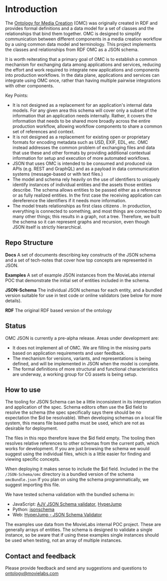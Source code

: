 # Introduction

The [Ontology for Media Creation](https://mc.movielabs.com/docs/omc) (OMC) was originally created in RDF and provides formal definitions and a data model for a set of classes and the relationships that bind them together. OMC is designed to simplify communication between different components in a media creation workflow by a using common data model and terminology.  This project implements the classes and relationships from  RDF OMC as a JSON schema.

It is worth reiterating that a primary goal of OMC is to establish a common mechanism for exchanging data among applications and services, reducing the effort and work required to integrate new applications and components into production workflows. In the data plane, applications and services can integrate using OMC once, rather than having multiple pairwise integrations with other components.

Key Points:
- It is not designed as a replacement for an application's internal data models. For any given area this schema will cover only a subset of the information that an application needs internally. Rather, it covers the information that needs to be shared more broadly across the entire production workflow, allowing workflow components to share a common set of references and context.
- It is not designed as a replacement for existing open or proprietary formats for encoding metadata such as USD, EXIF, EDL, etc. OMC instead addresses the common problem of exchanging files and data that use these and other formats by providing additional contextual information for setup and execution of more automated workflows.
- JSON that uses OMC is intended to be consumed and produced via APIs (e.g. REST and GraphQL) and as a payload in data communication systems (message-based or with text files.)
- The model and schema rely heavily on the use of identifiers to uniquely identify instances of individual entities and the assets those entities describe. The schema allows entities to be passed either as a reference  or as fully realized entities. In the first case the receiving application can dereference the identifiers if it needs more information.
- The model treats relationships as first class citizens . In production, everything is connected to something, and most things are connected to many other things; this results in a graph, not a tree. Therefore, we built the schema so it can represent graphs and recursion, even though JSON itself is strictly hierarchical.

## Repo Structure

**Docs**
A set of documents describing key constructs of the JSON schema and a set of tech-notes that cover how top concepts are represented in JSON.

**Examples**
A set of example JSON instances from the MovieLabs internal POC that demonstrate the initial set of entities included in the schema.

**JSON-Schema**
The individual JSON schemas for each entity, and a bundled version suitable for use in test code or online validators (see below for more details).

**RDF**
The original RDF based version of the ontology

## Status
OMC JSON is currently a pre-alpha release. Areas under development are:

- It does not implement all of OMC. We are filling in the missing parts based on application requirements and user feedback.
- The mechanism for versions, variants, and representations is being defined, and will be implemented in JSON when the model is complete.
- The formal definitions of more structural and functional characteristics are underway, a working group for CG assets is being setup.

## How to use
The tooling for JSON Schema can be a little inconsistent in its interpretation and application of the spec. Schema editors often use the $id field to resolve the schema (the spec specifically says there should be no expectation the $id be resolvable). When developing schemas on a local file system, this means file based paths must be used, which are not as desirable for deployment.

The files in this repo therefore leave the $id field empty. The tooling then resolves relative references to other schemas from the current path, which works for development. If you are just browsing the schema we would suggest using the individual files, which is a little easier for finding and viewing specific concepts.

When deploying it makes sense to include the $id field. Included in the the ``/JSON-Schema/omc`` directory is a bundled version of the schema ``omcBundle.json`` If you plan on using the schema programmatically, we suggest importing this file.

We have tested schema validation with the bundled schema in:
* JavaScript: [AJV JSON Schema validator](https://ajv.js.org/), [HyperJump](https://github.com/hyperjump-io/json-schema-validator)
* Python: [jsonschema](https://python-jsonschema.readthedocs.io/en/stable/)
* Web: [HyperJump - JSON Schema Validator](https://json-schema.hyperjump.io/)

The examples use data from the MovieLabs internal POC project. These are generally arrays of entities. The schema is designed to validate a single instance, so be aware that if using these examples single instances should be used when testing, not an array of multiple instances.

## Contact and feedback
Please provide feedback and send any suggestions and questions to ontology@movielabs.com
